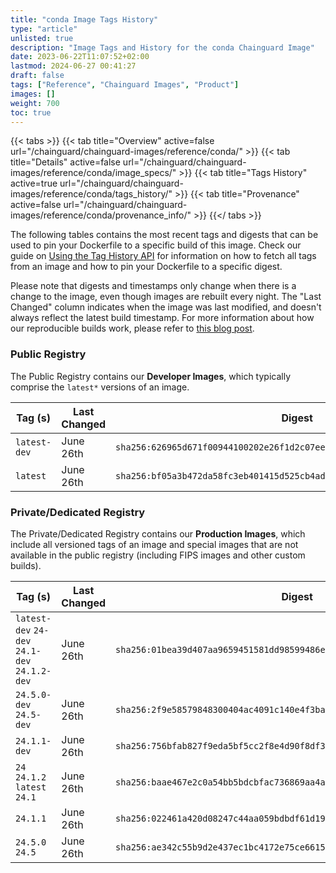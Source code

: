 ```yaml
---
title: "conda Image Tags History"
type: "article"
unlisted: true
description: "Image Tags and History for the conda Chainguard Image"
date: 2023-06-22T11:07:52+02:00
lastmod: 2024-06-27 00:41:27
draft: false
tags: ["Reference", "Chainguard Images", "Product"]
images: []
weight: 700
toc: true
---
```


{{< tabs >}}
{{< tab title="Overview" active=false url="/chainguard/chainguard-images/reference/conda/" >}}
{{< tab title="Details" active=false url="/chainguard/chainguard-images/reference/conda/image_specs/" >}}
{{< tab title="Tags History" active=true url="/chainguard/chainguard-images/reference/conda/tags_history/" >}}
{{< tab title="Provenance" active=false url="/chainguard/chainguard-images/reference/conda/provenance_info/" >}}
{{</ tabs >}}

The following tables contains the most recent tags and digests that can be used to pin your Dockerfile to a specific build of this image. Check our guide on [Using the Tag History API](/chainguard/chainguard-images/using-the-tag-history-api/) for information on how to fetch all tags from an image and how to pin your Dockerfile to a specific digest.

Please note that digests and timestamps only change when there is a change to the image, even though images are rebuilt every night. The "Last Changed" column indicates when the image was last modified, and doesn't always reflect the latest build timestamp. For more information about how our reproducible builds work, please refer to [this blog post](https://www.chainguard.dev/unchained/reproducing-chainguards-reproducible-image-builds).

### Public Registry
The Public Registry contains our **Developer Images**, which typically comprise the `latest*` versions of an image.

| Tag (s)       | Last Changed | Digest                                                                    |
|---------------|--------------|---------------------------------------------------------------------------|
|  `latest-dev` | June 26th    | `sha256:626965d671f00944100202e26f1d2c07ee9e580988763b5d0cf17ebdb59fd012` |
|  `latest`     | June 26th    | `sha256:bf05a3b472da58fc3eb401415d525cb4adc4e30a399bfdbfd411c929318c0ad4` |


### Private/Dedicated Registry
The Private/Dedicated Registry contains our **Production Images**, which include all versioned tags of an image and special images that are not available in the public registry (including FIPS images and other custom builds).

| Tag (s)                                        | Last Changed | Digest                                                                    |
|------------------------------------------------|--------------|---------------------------------------------------------------------------|
|  `latest-dev` `24-dev` `24.1-dev` `24.1.2-dev` | June 26th    | `sha256:01bea39d407aa9659451581dd98599486e677a58989192aa3bdb2355b92ede79` |
|  `24.5.0-dev` `24.5-dev`                       | June 26th    | `sha256:2f9e58579848300404ac4091c140e4f3ba2f8d589e9c9928156f122febbbba48` |
|  `24.1.1-dev`                                  | June 26th    | `sha256:756bfab827f9eda5bf5cc2f8e4d90f8df37e7cec8d8cf1a91bcc1911e7e3c0a1` |
|  `24` `24.1.2` `latest` `24.1`                 | June 26th    | `sha256:baae467e2c0a54bb5bdcbfac736869aa4aa1d2785c43797e3b6bbb2a49fa17d5` |
|  `24.1.1`                                      | June 26th    | `sha256:022461a420d08247c44aa059bdbdf61d191b0dd13c32cad5dc77cc69806040f3` |
|  `24.5.0` `24.5`                               | June 26th    | `sha256:ae342c55b9d2e437ec1bc4172e75ce6615954f6bcad7dea09b500e273cf44183` |

